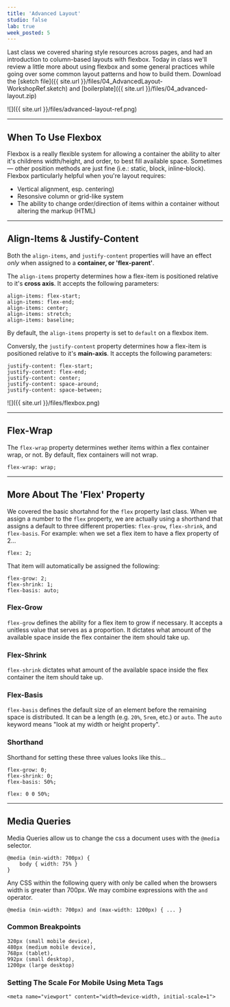```yaml
---
title: 'Advanced Layout'
studio: false
lab: true
week_posted: 5
---
```


Last class we covered sharing style resources across pages, and had an introduction to column-based layouts with flexbox. 
Today in class we'll review a little more about using flexbox and some general practices while going over some common layout patterns and how to build them. Download the [sketch file]({{ site.url }}/files/04_AdvancedLayout-WorkshopRef.sketch) and [boilerplate]({{ site.url }}/files/04_advanced-layout.zip)

![]({{ site.url }}/files/advanced-layout-ref.png)


---

## When To Use Flexbox
Flexbox is a really flexible system for allowing a container the ability to alter it's childrens width/height, and order, to best fill available space. Sometimes — other position methods are just fine (i.e.: static, block, inline-block). Flexbox particularly helpful when you're layout requires:

* Vertical alignment, esp. centering)
* Resonsive column or grid-like system
* The ability to change order/direction of items within a container without altering the markup (HTML)

---

## Align-Items & Justify-Content

Both the `align-items`, and `justify-content` properties will have an effect *only* when assigned to a **container, or 'flex-parent'**.  

The `align-items` property determines how a flex-item is positioned relative to it's **cross axis**. It accepts the following parameters:  

~~~
align-items: flex-start;
align-items: flex-end;
align-items: center;
align-items: stretch;
align-items: baseline;
~~~

By default, the `align-items` property is set to `default` on a flexbox item.

Conversly, the `justify-content` property determines how a flex-item is positioned relative to it's **main-axis**. It accepts the following parameters:

~~~
justify-content: flex-start;
justify-content: flex-end;
justify-content: center;
justify-content: space-around;
justify-content: space-between;
~~~

![]({{ site.url }}/files/flexbox.png)
  
---

## Flex-Wrap

The `flex-wrap` property determines wether items within a flex container wrap, or not. By default, flex containers will not wrap.

~~~
flex-wrap: wrap;
~~~

---

## More About The 'Flex' Property

We covered the basic shortahnd for the `flex` property last class. When we assign a number to the `flex` property, we are actually using a shorthand that assigns a default to three different properties: `flex-grow`, `flex-shrink`, and `flex-basis`. For example: when we set a flex item to have a flex property of 2...

~~~
flex: 2;
~~~

That item will automatically be assigned the following:

~~~
flex-grow: 2;
flex-shrink: 1;
flex-basis: auto;
~~~

### Flex-Grow

`flex-grow` defines the ability for a flex item to grow if necessary. It accepts a unitless value that serves as a proportion. It dictates what amount of the available space inside the flex container the item should take up.

### Flex-Shrink

`flex-shrink` dictates what amount of the available space inside the flex container the item should take up.

### Flex-Basis

`flex-basis` defines the default size of an element before the remaining space is distributed. It can be a length (e.g. `20%`, `5rem`, etc.) or `auto`. The `auto` keyword means "look at my width or height property".

### Shorthand

Shorthand for setting these three values looks like this...

~~~
flex-grow: 0;
flex-shrink: 0;
flex-basis: 50%;
~~~

~~~
flex: 0 0 50%;
~~~

---

## Media Queries

Media Queries allow us to change the css a document uses with the `@media` selector.

~~~
@media (min-width: 700px) {
	body { width: 75% }
}
~~~

Any CSS within the following query with only be called when the browsers width is greater than 700px. We may combine expressions with the `and` operator.

~~~
@media (min-width: 700px) and (max-width: 1200px) { ... }
~~~

### Common Breakpoints

~~~
320px (small mobile device),
480px (medium mobile device),
768px (tablet),
992px (small desktop),
1200px (large desktop)
~~~

### Setting The Scale For Mobile Using Meta Tags

~~~
<meta name="viewport" content="width=device-width, initial-scale=1">
~~~

